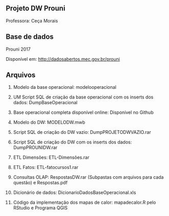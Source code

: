 ## Projeto DW Prouni
Professora: Ceça Morais

## Base de dados

Prouni 2017

Disponível em: http://dadosabertos.mec.gov.br/prouni

## Arquivos

1. Modelo da base operacional: modelooperacional

2. UM Script SQL de criação da base operacional com os inserts dos dados: DumpBaseOperacional

3. Base operacional completa disponível online: Disponível no Github

4. Modelo do DW: MODELODW.mwb

5. Script SQL de criação do DW vazio: DumpPROJETODWVAZIO.rar

6. Script SQL de criação do DW com os inserts dos dados: DumpPROUNIDW.rar

7. ETL Dimensões: ETL-Dimensões.rar

8. ETL Fatos: ETL-fatocursos1.rar

9. Consultas OLAP: RespostasDW.rar (Subpastas com arquivos para cada questão) e Respostas.pdf

10. Dicionário de dados: DicionarioDadosBaseOperacional.xls

11. Código da implementação dos mapas de calor: mapadecalor.R pelo RStudio e Programa QGIS
